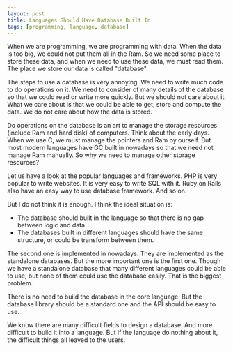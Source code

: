 ```yaml
---
layout: post
title: Languages Should Have Database Built In
tags: [programming, language, database]
---
```


When we are programming, we are programming with data. When the data is too big, we could not put them all in the Ram. So we need some place to store these data, and when we need to use these data, we must read them. The place we store our data is called "database".

The steps to use a database is very annoying. We need to write much code to do operations on it. We need to consider of many details of the database so that we could read or write more quickly. But we should not care about it. What we care about is that we could be able to get, store and compute the data. We do not care about how the data is stored.

Do operations on the database is an art to manage the storage resources (include Ram and hard disk) of computers. Think about the early days. When we use C, we must manage the pointers and Ram by ourself. But most modern languages have GC built in nowadays so that we need not manage Ram manually. So why we need to manage other storage resources?

Let us have a look at the popular languages and frameworks. PHP is very popular to write websites. It is very easy to write SQL with it. Ruby on Rails also have an easy way to use database framework. And so on.

But I do not think it is enough. I think the ideal situation is:

* The database should built in the language so that there is no gap between logic and data.
* The databases built in different languages should have the same structure, or could be transform between them.

The second one is implemented in nowadays. They are implemented as the standalone databases. But the more important one is the first one. Though we have a standalone database that many different languages could be able to use, but none of them could use the database easily. That is the biggest problem.

There is no need to build the database in the core language. But the database library should be a standard one and the API should be easy to use.

We know there are many difficult fields to design a database. And more difficult to build it into a language. But if the language do nothing about it, the difficult things all leaved to the users.
